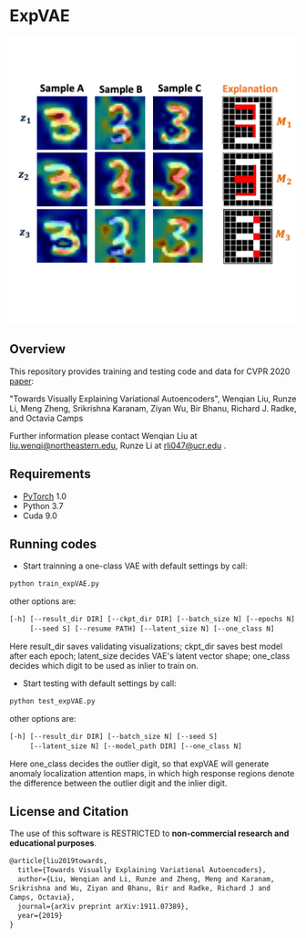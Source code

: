 # ExpVAE 
![](teaser.gif)

## Overview
This repository provides training and testing code and data for CVPR 2020 [paper](https://arxiv.org/pdf/1911.07389.pdf):

"Towards Visually Explaining Variational Autoencoders", Wenqian Liu, Runze Li, Meng Zheng, Srikrishna Karanam, Ziyan Wu, Bir Bhanu, Richard J. Radke, and Octavia Camps

Further information please contact Wenqian Liu at liu.wenqi@northeastern.edu, Runze Li at rli047@ucr.edu .

## Requirements
* [PyTorch](https://pytorch.org/) 1.0 
* Python 3.7
* Cuda 9.0

## Running codes
* Start trainning a one-class VAE with default settings by call:
```bash
python train_expVAE.py 
```
other options are:
```bash
[-h] [--result_dir DIR] [--ckpt_dir DIR] [--batch_size N] [--epochs N] 
     [--seed S] [--resume PATH] [--latent_size N] [--one_class N]
```
Here result_dir saves validating visualizations; ckpt_dir saves best model after each epoch; latent_size decides VAE's latent vector shape; one_class decides which digit to be used as inlier to train on.

* Start testing with default settings by call:
``` bash
python test_expVAE.py
```
other options are:
```bash
[-h] [--result_dir DIR] [--batch_size N] [--seed S]
     [--latent_size N] [--model_path DIR] [--one_class N]
```
Here one_class decides the outlier digit, so that expVAE will generate anomaly localization attention maps, in which high response regions denote the difference between the outlier digit and the inlier digit.

## License and Citation
The use of this software is RESTRICTED to **non-commercial research and educational purposes**.

```
@article{liu2019towards,
  title={Towards Visually Explaining Variational Autoencoders},
  author={Liu, Wenqian and Li, Runze and Zheng, Meng and Karanam, Srikrishna and Wu, Ziyan and Bhanu, Bir and Radke, Richard J and Camps, Octavia},
  journal={arXiv preprint arXiv:1911.07389},
  year={2019}
}
```
